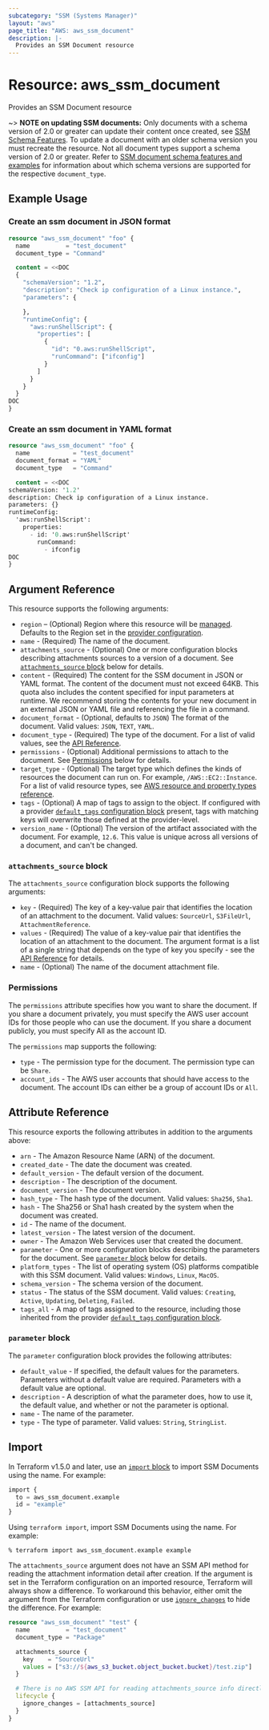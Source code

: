 ```yaml
---
subcategory: "SSM (Systems Manager)"
layout: "aws"
page_title: "AWS: aws_ssm_document"
description: |-
  Provides an SSM Document resource
---
```


# Resource: aws_ssm_document

Provides an SSM Document resource

~> **NOTE on updating SSM documents:** Only documents with a schema version of 2.0
or greater can update their content once created, see [SSM Schema Features][1]. To update a document with an older schema version you must recreate the resource. Not all document types support a schema version of 2.0 or greater. Refer to [SSM document schema features and examples][2] for information about which schema versions are supported for the respective `document_type`.

## Example Usage

### Create an ssm document in JSON format

```terraform
resource "aws_ssm_document" "foo" {
  name          = "test_document"
  document_type = "Command"

  content = <<DOC
  {
    "schemaVersion": "1.2",
    "description": "Check ip configuration of a Linux instance.",
    "parameters": {

    },
    "runtimeConfig": {
      "aws:runShellScript": {
        "properties": [
          {
            "id": "0.aws:runShellScript",
            "runCommand": ["ifconfig"]
          }
        ]
      }
    }
  }
DOC
}
```

### Create an ssm document in YAML format

```terraform
resource "aws_ssm_document" "foo" {
  name            = "test_document"
  document_format = "YAML"
  document_type   = "Command"

  content = <<DOC
schemaVersion: '1.2'
description: Check ip configuration of a Linux instance.
parameters: {}
runtimeConfig:
  'aws:runShellScript':
    properties:
      - id: '0.aws:runShellScript'
        runCommand:
          - ifconfig
DOC
}
```

## Argument Reference

This resource supports the following arguments:

* `region` – (Optional) Region where this resource will be [managed](https://docs.aws.amazon.com/general/latest/gr/rande.html#regional-endpoints). Defaults to the Region set in the [provider configuration](https://registry.terraform.io/providers/hashicorp/aws/latest/docs#aws-configuration-reference).
* `name` - (Required) The name of the document.
* `attachments_source` - (Optional) One or more configuration blocks describing attachments sources to a version of a document. See [`attachments_source` block](#attachments_source-block) below for details.
* `content` - (Required) The content for the SSM document in JSON or YAML format. The content of the document must not exceed 64KB. This quota also includes the content specified for input parameters at runtime. We recommend storing the contents for your new document in an external JSON or YAML file and referencing the file in a command.
* `document_format` - (Optional, defaults to `JSON`) The format of the document. Valid values: `JSON`, `TEXT`, `YAML`.
* `document_type` - (Required) The type of the document. For a list of valid values, see the [API Reference](https://docs.aws.amazon.com/systems-manager/latest/APIReference/API_CreateDocument.html#systemsmanager-CreateDocument-request-DocumentType).
* `permissions` - (Optional) Additional permissions to attach to the document. See [Permissions](#permissions) below for details.
* `target_type` - (Optional) The target type which defines the kinds of resources the document can run on. For example, `/AWS::EC2::Instance`. For a list of valid resource types, see [AWS resource and property types reference](https://docs.aws.amazon.com/AWSCloudFormation/latest/UserGuide/aws-template-resource-type-ref.html).
* `tags` - (Optional) A map of tags to assign to the object. If configured with a provider [`default_tags` configuration block](https://registry.terraform.io/providers/hashicorp/aws/latest/docs#default_tags-configuration-block) present, tags with matching keys will overwrite those defined at the provider-level.
* `version_name` - (Optional) The version of the artifact associated with the document. For example, `12.6`. This value is unique across all versions of a document, and can't be changed.

### `attachments_source` block

The `attachments_source` configuration block supports the following arguments:

* `key` - (Required) The key of a key-value pair that identifies the location of an attachment to the document. Valid values: `SourceUrl`, `S3FileUrl`, `AttachmentReference`.
* `values` - (Required) The value of a key-value pair that identifies the location of an attachment to the document. The argument format is a list of a single string that depends on the type of key you specify - see the [API Reference](https://docs.aws.amazon.com/systems-manager/latest/APIReference/API_AttachmentsSource.html) for details.
* `name` - (Optional) The name of the document attachment file.

### Permissions

The `permissions` attribute specifies how you want to share the document. If you share a document privately, you must specify the AWS user account IDs for those people who can use the document. If you share a document publicly, you must specify All as the account ID.

The `permissions` map supports the following:

* `type` - The permission type for the document. The permission type can be `Share`.
* `account_ids` - The AWS user accounts that should have access to the document. The account IDs can either be a group of account IDs or `All`.

## Attribute Reference

This resource exports the following attributes in addition to the arguments above:

* `arn` - The Amazon Resource Name (ARN) of the document.
* `created_date` - The date the document was created.
* `default_version` - The default version of the document.
* `description` - The description of the document.
* `document_version` - The document version.
* `hash_type` - The hash type of the document. Valid values: `Sha256`, `Sha1`.
* `hash` - The Sha256 or Sha1 hash created by the system when the document was created.
* `id` - The name of the document.
* `latest_version` - The latest version of the document.
* `owner` - The Amazon Web Services user that created the document.
* `parameter` - One or more configuration blocks describing the parameters for the document. See [`parameter` block](#parameter-block) below for details.
* `platform_types` - The list of operating system (OS) platforms compatible with this SSM document. Valid values: `Windows`, `Linux`, `MacOS`.
* `schema_version` - The schema version of the document.
* `status` - The status of the SSM document. Valid values: `Creating`, `Active`, `Updating`, `Deleting`, `Failed`.
* `tags_all` - A map of tags assigned to the resource, including those inherited from the provider [`default_tags` configuration block](https://registry.terraform.io/providers/hashicorp/aws/latest/docs#default_tags-configuration-block).

[1]: http://docs.aws.amazon.com/systems-manager/latest/userguide/sysman-ssm-docs.html#document-schemas-features
[2]: https://docs.aws.amazon.com/systems-manager/latest/userguide/document-schemas-features.html

### `parameter` block

The `parameter` configuration block provides the following attributes:

* `default_value` - If specified, the default values for the parameters. Parameters without a default value are required. Parameters with a default value are optional.
* `description` - A description of what the parameter does, how to use it, the default value, and whether or not the parameter is optional.
* `name` - The name of the parameter.
* `type` - The type of parameter. Valid values: `String`, `StringList`.

## Import

In Terraform v1.5.0 and later, use an [`import` block](https://developer.hashicorp.com/terraform/language/import) to import SSM Documents using the name. For example:

```terraform
import {
  to = aws_ssm_document.example
  id = "example"
}
```

Using `terraform import`, import SSM Documents using the name. For example:

```console
% terraform import aws_ssm_document.example example
```

The `attachments_source` argument does not have an SSM API method for reading the attachment information detail after creation. If the argument is set in the Terraform configuration on an imported resource, Terraform will always show a difference. To workaround this behavior, either omit the argument from the Terraform configuration or use [`ignore_changes`](https://www.terraform.io/docs/configuration/meta-arguments/lifecycle.html#ignore_changes) to hide the difference. For example:

```terraform
resource "aws_ssm_document" "test" {
  name          = "test_document"
  document_type = "Package"

  attachments_source {
    key    = "SourceUrl"
    values = ["s3://${aws_s3_bucket.object_bucket.bucket}/test.zip"]
  }

  # There is no AWS SSM API for reading attachments_source info directly
  lifecycle {
    ignore_changes = [attachments_source]
  }
}
```
